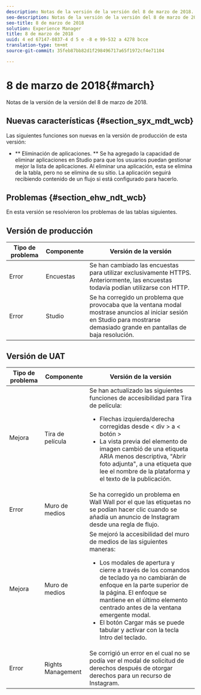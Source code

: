 ```yaml
---
description: Notas de la versión de la versión del 8 de marzo de 2018.
seo-description: Notas de la versión de la versión del 8 de marzo de 2018.
seo-title: 8 de marzo de 2018
solution: Experience Manager
title: 8 de marzo de 2018
uuid: 4 ed 67147-0837-4 d 5 e -8 e 99-532 a 4278 bcce
translation-type: tm+mt
source-git-commit: 35feb87bb82d1f298496717a65f1972cf4e71104

---
```



# 8 de marzo de 2018{#march}

Notas de la versión de la versión del 8 de marzo de 2018.

## Nuevas características {#section_syx_mdt_wcb}

Las siguientes funciones son nuevas en la versión de producción de esta versión:

* ** Eliminación de aplicaciones. ** Se ha agregado la capacidad de eliminar aplicaciones en Studio para que los usuarios puedan gestionar mejor la lista de aplicaciones. Al eliminar una aplicación, esta se elimina de la tabla, pero no se elimina de su sitio. La aplicación seguirá recibiendo contenido de un flujo si está configurado para hacerlo.

## Problemas {#section_ehw_ndt_wcb}

En esta versión se resolvieron los problemas de las tablas siguientes.

## Versión de producción

| **Tipo de problema** | **Componente** | **Versión de la versión** |
|---|---|---|
| Error | Encuestas | Se han cambiado las encuestas para utilizar exclusivamente HTTPS. Anteriormente, las encuestas todavía podían utilizarse con HTTP. |
| Error | Studio | Se ha corregido un problema que provocaba que la ventana modal mostrase anuncios al iniciar sesión en Studio para mostrarse demasiado grande en pantallas de baja resolución. |

## Versión de UAT

| Tipo de problema | Componente | Versión de la versión |
|--- |--- |--- |
| Mejora | Tira de película | Se han actualizado las siguientes funciones de accesibilidad para Tira de película: <br><ul><li>Flechas izquierda/derecha corregidas desde &lt; div &gt; a &lt; botón &gt; </li><li>La vista previa del elemento de imagen cambió de una etiqueta ARIA menos descriptiva, &quot;Abrir foto adjunta&quot;, a una etiqueta que lee el nombre de la plataforma y el texto de la publicación.</li></ul> |
| Error | Muro de medios | Se ha corregido un problema en Wall Wall por el que las etiquetas no se podían hacer clic cuando se añadía un anuncio de Instagram desde una regla de flujo. |
| Mejora | Muro de medios | Se mejoró la accesibilidad del muro de medios de las siguientes maneras: <br><ul><li>Los modales de apertura y cierre a través de los comandos de teclado ya no cambiarán de enfoque en la parte superior de la página. El enfoque se mantiene en el último elemento centrado antes de la ventana emergente modal.</li><li>El botón Cargar más se puede tabular y activar con la tecla Intro del teclado.</li></ul> |
| Error | Rights Management | Se corrigió un error en el cual no se podía ver el modal de solicitud de derechos después de otorgar derechos para un recurso de Instagram. |

